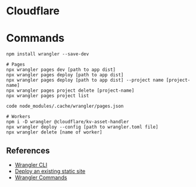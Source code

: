 # Cloudflare

# Commands

```
npm install wrangler --save-dev

# Pages
npx wrangler pages dev [path to app dist]
npx wrangler pages deploy [path to app dist]
npx wrangler pages deploy [path to app dist] --project name [project-name]
npx wrangler pages project delete [project-name]
npx wrangler pages project list

code node_modules/.cache/wrangler/pages.json

# Workers
npm i -D wrangler @cloudflare/kv-asset-handler
npx wrangler deploy --config [path to wrangler.toml file]
npx wrangler delete [name of worker]
```

## References

- [Wrangler CLI](https://dash.cloudflare.com/26d066ec62c4d27b8da5e9aebac17293/workers-and-pages/create-with-cli)
- [Deploy an existing static site](https://developers.cloudflare.com/workers/configuration/sites/start-from-existing/)
- [Wrangler Commands](https://developers.cloudflare.com/workers/wrangler/commands/#deploy)
